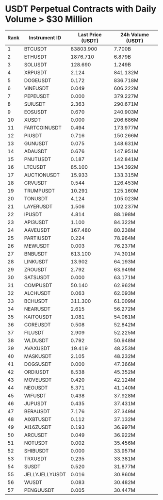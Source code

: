 # USDT Perpetual Contracts with Daily Volume > $30 Million

| Rank | Instrument ID | Last Price (USDT) | 24h Volume (USDT) |
|------|---------------|-------------------|-------------------|
| 1 | BTCUSDT | 83803.900 | 7.700B |
| 2 | ETHUSDT | 1876.710 | 6.879B |
| 3 | SOLUSDT | 128.690 | 1.249B |
| 4 | XRPUSDT | 2.124 | 841.132M |
| 5 | DOGEUSDT | 0.172 | 836.718M |
| 6 | VINEUSDT | 0.049 | 606.222M |
| 7 | PEPEUSDT | 0.000 | 379.227M |
| 8 | SUIUSDT | 2.363 | 290.671M |
| 9 | EOSUSDT | 0.670 | 240.903M |
| 10 | XUSDT | 0.000 | 206.686M |
| 11 | FARTCOINUSDT | 0.494 | 173.977M |
| 12 | PIUSDT | 0.716 | 150.266M |
| 13 | GUNUSDT | 0.075 | 148.631M |
| 14 | ADAUSDT | 0.676 | 147.951M |
| 15 | PNUTUSDT | 0.187 | 142.841M |
| 16 | LTCUSDT | 85.100 | 134.392M |
| 17 | AUCTIONUSDT | 15.933 | 133.315M |
| 18 | CRVUSDT | 0.544 | 126.453M |
| 19 | TRUMPUSDT | 10.291 | 125.160M |
| 20 | TONUSDT | 4.124 | 105.023M |
| 21 | LAYERUSDT | 1.506 | 102.237M |
| 22 | IPUSDT | 4.814 | 88.198M |
| 23 | API3USDT | 1.100 | 84.322M |
| 24 | AAVEUSDT | 167.480 | 80.238M |
| 25 | PARTIUSDT | 0.224 | 78.964M |
| 26 | MEWUSDT | 0.003 | 76.237M |
| 27 | BNBUSDT | 613.100 | 74.301M |
| 28 | LINKUSDT | 13.902 | 64.193M |
| 29 | ZROUSDT | 2.792 | 63.949M |
| 30 | SATSUSDT | 0.000 | 63.171M |
| 31 | COMPUSDT | 50.140 | 62.962M |
| 32 | ALCHUSDT | 0.063 | 62.093M |
| 33 | BCHUSDT | 311.300 | 61.009M |
| 34 | NEARUSDT | 2.615 | 56.272M |
| 35 | KAITOUSDT | 1.081 | 54.061M |
| 36 | COREUSDT | 0.508 | 52.842M |
| 37 | FILUSDT | 2.909 | 52.225M |
| 38 | WLDUSDT | 0.792 | 50.948M |
| 39 | AVAXUSDT | 19.419 | 48.253M |
| 40 | MASKUSDT | 2.105 | 48.232M |
| 41 | DOGSUSDT | 0.000 | 47.366M |
| 42 | ORDIUSDT | 8.538 | 45.352M |
| 43 | MOVEUSDT | 0.420 | 42.124M |
| 44 | NEOUSDT | 5.371 | 41.140M |
| 45 | WIFUSDT | 0.438 | 37.928M |
| 46 | JUPUSDT | 0.435 | 37.431M |
| 47 | BERAUSDT | 7.176 | 37.349M |
| 48 | AIXBTUSDT | 0.112 | 37.132M |
| 49 | AI16ZUSDT | 0.193 | 36.997M |
| 50 | ARCUSDT | 0.049 | 36.922M |
| 51 | NOTUSDT | 0.002 | 35.456M |
| 52 | SHIBUSDT | 0.000 | 33.957M |
| 53 | TRXUSDT | 0.235 | 33.381M |
| 54 | SUSDT | 0.520 | 31.877M |
| 55 | JELLYJELLYUSDT | 0.016 | 30.860M |
| 56 | WUSDT | 0.083 | 30.482M |
| 57 | PENGUUSDT | 0.005 | 30.447M |
